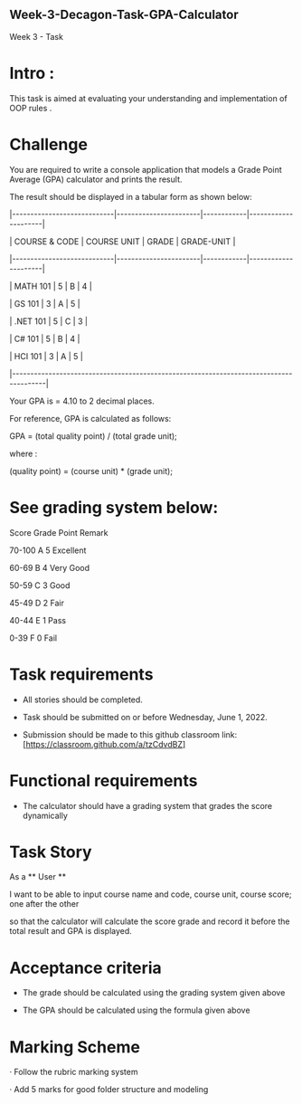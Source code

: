 ## Week-3-Decagon-Task-GPA-Calculator

Week 3 - Task

# Intro :

This task is aimed at evaluating your understanding and implementation of OOP rules .

# Challenge

You are required to write a console application that models a Grade Point Average (GPA) calculator and prints the result.

The result should be displayed in a tabular form as shown below:

|----------------------------|-----------------------|------------|---------------------|

| COURSE & CODE              | COURSE UNIT           | GRADE      | GRADE-UNIT          |

|----------------------------|-----------------------|------------|---------------------|

| MATH 101                   | 5                     | B          | 4                   |

| GS 101                     | 3                     | A          | 5                   |

| .NET 101                   | 5                     | C          | 3                   |

| C# 101                     | 5                     | B          | 4                   |

| HCI 101                    | 3                     | A          | 5                   |

|---------------------------------------------------------------------------------------|

Your GPA is = 4.10 to 2 decimal places.

For reference, GPA is calculated as follows:

GPA = (total quality point) / (total grade unit);

where :

(quality point) = (course unit) * (grade unit);

# See grading system below:

Score Grade Point Remark

70-100 A 5 Excellent

60-69 B 4 Very Good

50-59 C 3 Good

45-49 D 2 Fair

40-44 E 1 Pass

0-39 F 0 Fail

# Task requirements

- All stories should be completed.

- Task should be submitted on or before Wednesday, June 1, 2022.

- Submission should be made to this github classroom link: [https://classroom.github.com/a/tzCdvdBZ]

# Functional requirements

- The calculator should have a grading system that grades the score dynamically

# Task Story

As a ** User **

I want to be able to input course name and code, course unit, course score; one after the other

so that the calculator will calculate the score grade and record it before the total result and GPA is displayed.

# Acceptance criteria

- The grade should be calculated using the grading system given above

- The GPA should be calculated using the formula given above

# Marking Scheme

· Follow the rubric marking system

· Add 5 marks for good folder structure and modeling
